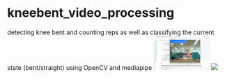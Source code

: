 # kneebent_video_processing
detecting knee bent and counting reps as well as classifying the current state (bent/straight) using OpenCV and mediapipe 
<img src="https://github.com/yes-its-shivam/kneebent_video_processing/blob/main/Screenshot%20(5).png" width="128"/>
<img src="relative/path/in/repository/to/image.svg" width="128"/>
